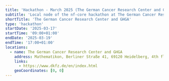 ```yaml
---
title: 'Hackathon - March 2025 (The German Cancer Research Center and GHGA)'
subtitle: 'Local node of the nf-core hackathon at The German Cancer Research Center and GHGA'
shortTitle: 'The German Cancer Research Center and GHGA'
type: 'hackathon'
startDate: '2025-03-17'
startTime: '09:00+01:00'
endDate: '2025-03-19'
endTime: '17:00+01:00'
locations:
  - name: The German Cancer Research Center and GHGA
    address: Mathematikon, Berliner Straße 41, 69120 Heidelberg, 4th floor
    links:
      - https://www.dkfz.de/en/index.html
    geoCoordinates: [0, 0]
---
```

